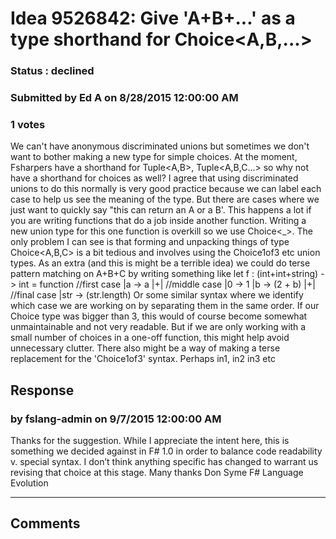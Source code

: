 # Idea 9526842: Give 'A+B+...' as a type shorthand for Choice<A,B,...> #

### Status : declined

### Submitted by Ed A on 8/28/2015 12:00:00 AM

### 1 votes

We can't have anonymous discriminated unions but sometimes we don't want to bother making a new type for simple choices. At the moment, Fsharpers have a shorthand for Tuple<A,B>, Tuple<A,B,C...> so why not have a shorthand for choices as well? I agree that using discriminated unions to do this normally is very good practice because we can label each case to help us see the meaning of the type. But there are cases where we just want to quickly say "this can return an A or a B'. This happens a lot if you are writing functions that do a job inside another function. Writing a new union type for this one function is overkill so we use Choice<_>.
The only problem I can see is that forming and unpacking things of type Choice<A,B,C> is a bit tedious and involves using the Choice1of3 etc union types. As an extra (and this is might be a terrible idea) we could do terse pattern matching on A+B+C by writing something like
let f : (int+int+string) -> int =
function
//first case
|a -> a
|+|
//middle case
|0 -> 1
|b -> (2 + b)
|+|
//final case
|str -> (str.length)
Or some similar syntax where we identify which case we are working on by separating them in the same order. If our Choice type was bigger than 3, this would of course become somewhat unmaintainable and not very readable. But if we are only working with a small number of choices in a one-off function, this might help avoid unnecessary clutter.
There also might be a way of making a terse replacement for the 'Choice1of3' syntax. Perhaps in1, in2 in3 etc



## Response 
### by fslang-admin on 9/7/2015 12:00:00 AM

Thanks for the suggestion. While I appreciate the intent here, this is something we decided against in F# 1.0 in order to balance code readability v. special syntax. I don’t think anything specific has changed to warrant us revising that choice at this stage.
Many thanks
Don Syme
F# Language Evolution

------------------------
## Comments

